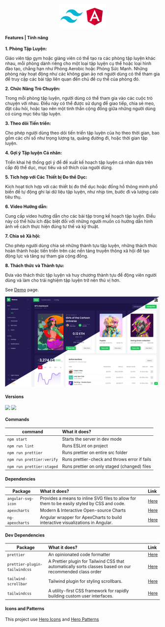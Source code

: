 <p align="center">
    <img src="src/assets/preview/logo.png" width="150">
</p>

#### Features | Tính năng

<b>1. Phòng Tập Luyện:</b></br>
<p>Giáo viên tập gym hoặc giảng viên có thể tạo ra các phòng tập luyện khác nhau, mỗi phòng dành riêng cho một loại tập luyện cụ thể hoặc loại hình đào tạo, chẳng hạn như Phòng Aerobic hoặc Phòng Sức Mạnh. Những phòng này hoạt động như các không gian ảo nơi người dùng có thể tham gia để truy cập các bài tập liên quan đến chủ đề cụ thể của phòng đó.</p>

<b>2. Chức Năng Trò Chuyện:</b></br>
<p>Trong mỗi phòng tập luyện, người dùng có thể tham gia vào các cuộc trò chuyện với nhau. Điều này có thể được sử dụng để giao tiếp, chia sẻ mẹo, đặt câu hỏi, hoặc tạo nên một tinh thần cộng đồng giữa những người dùng có cùng mục tiêu tập luyện.</p>

<b>3. Theo dõi Tiến triển:</b></br>
<p>Cho phép người dùng theo dõi tiến triển tập luyện của họ theo thời gian, bao gồm các chỉ số như trọng lượng tạ, quãng đường đi, hoặc thời gian tập luyện.</p>

<b>4. Gợi ý Tập luyện Cá nhân:</b></br>
<p>Triển khai hệ thống gợi ý để đề xuất kế hoạch tập luyện cá nhân dựa trên cấp độ thể dục, mục tiêu và sở thích của người dùng.</p>

<b>5. Tích hợp với Các Thiết bị Đo thể Dục:</b>
<p>Kích hoạt tích hợp với các thiết bị đo thể dục hoặc đồng hồ thông minh phổ biến để tự động ghi lại dữ liệu tập luyện, như nhịp tim, bước đi và lượng calo tiêu thụ.</p>

<b>6. Video Hướng dẫn:</b></br>
<p>Cung cấp video hướng dẫn cho các bài tập trong kế hoạch tập luyện. Điều này có thể hữu ích đặc biệt đối với những người muốn có hướng dẫn hình ảnh về cách thực hiện đúng tư thế và kỹ thuật.</p>

<b>7. Chia sẻ Xã hội:</b></br>
<p>Cho phép người dùng chia sẻ những thành tựu tập luyện, những thách thức hoàn thành hoặc tiến triển trên các nền tảng truyền thông xã hội để tạo động lực và tăng sự tham gia cộng đồng.</p>

<b>8. Thách thức và Thành tựu:</b></br>
<p>Đưa vào thách thức tập luyện và huy chương thành tựu để động viên người dùng và làm cho trải nghiệm tập luyện trở nên thú vị hơn.</p>

See [Demo](https://at.lanno.dev) page.

<p>
  <img alt="Preview" src="src/assets/preview/preview.png">
</p>

#### Versions

<a href="https://angular.io"><img height= "24" src= "https://img.shields.io/badge/Angular 17-DD0031?style=for-the-badge&logo=angular&logoColor=white"></a> <a href="https://tailwindcss.com"><img height= "24" src= "https://img.shields.io/badge/Tailwind 3-0ea5e9?style=for-the-badge&logo=tailwind-css&logoColor=white"></a>

#### Commands

| command                   | What it does?                                 |
| ------------------------- | :-------------------------------------------- |
| `npm start`               | Starts the server in dev mode                 |
| `npm run lint`            | Runs ESLint on project                        |
| `npm run prettier`        | Runs prettier on entire src folder            |
| `npm run prettier:verify` | Runs prettier-check and throws error if fails |
| `npm run prettier:staged` | Runs prettier on only staged (changed) files  |

#### Dependencies

| Package            | What it does?                                                                               | Link                                                   |
| ------------------ | :------------------------------------------------------------------------------------------ | :----------------------------------------------------- |
| `angular-svg-icon` | Provides a means to inline SVG files to allow for them to be easily styled by CSS and code. | [Here](https://www.npmjs.com/package/angular-svg-icon) |
| `apexcharts`       | Modern & Interactive Open-source Charts                                                     | [Here](https://www.npmjs.com/package/apexcharts)       |
| `ng-apexcharts`    | Angular wrapper for ApexCharts to build interactive visualizations in Angular.              | [Here](https://www.npmjs.com/package/ng-apexcharts)    |

#### Dev Dependencies

| Package                       | What it does?                                                                                            | Link                                                              |
| ----------------------------- | :------------------------------------------------------------------------------------------------------- | :---------------------------------------------------------------- |
| `prettier`                    | An opinionated code formatter                                                                            | [Here](https://www.npmjs.com/package/prettier)                    |
| `prettier-plugin-tailwindcss` | A Prettier plugin for Tailwind CSS that automatically sorts classes based on our recommended class order | [Here](https://www.npmjs.com/package/prettier-plugin-tailwindcss) |
| `tailwind-scrollbar`          | Tailwind plugin for styling scrollbars.                                                                  | [Here](https://www.npmjs.com/package/tailwind-scrollbar)          |
| `tailwindcss`                 | A utility-first CSS framework for rapidly building custom user interfaces.                               | [Here](https://www.npmjs.com/package/tailwindcss)                 |

#### Icons and Patterns

This project use [Hero Icons](https://heroicons.com/) and [Hero Patterns](https://heropatterns.com/)
